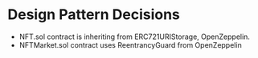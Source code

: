 # Design Pattern Decisions

- NFT.sol contract is inheriting from ERC721URIStorage, OpenZeppelin.
- NFTMarket.sol contract uses ReentrancyGuard from OpenZeppelin